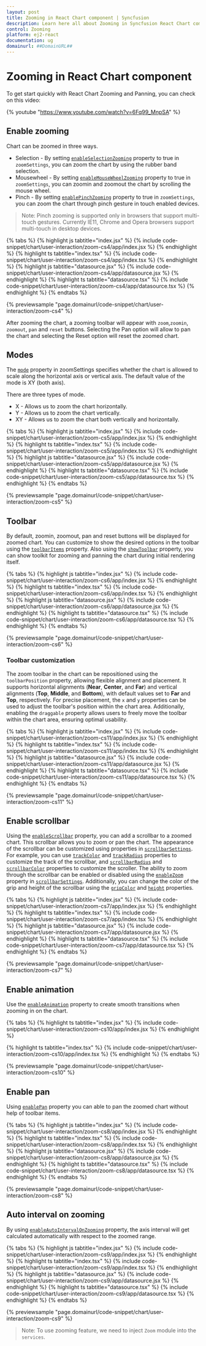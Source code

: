 ```yaml
---
layout: post
title: Zooming in React Chart component | Syncfusion
description: Learn here all about Zooming in Syncfusion React Chart component of Syncfusion Essential JS 2 and more.
control: Zooming 
platform: ej2-react
documentation: ug
domainurl: ##DomainURL##
---
```


# Zooming in React Chart component

To get start quickly with React Chart Zooming and Panning, you can check on this video:

{% youtube "https://www.youtube.com/watch?v=6Fq99_MnpSA" %}

## Enable zooming

Chart can be zoomed in three ways.

* Selection - By setting [`enableSelectionZooming`](https://ej2.syncfusion.com/react/documentation/api/chart/zoomSettingsModel/#enableselectionzooming)
property to true in `zoomSettings`, you can zoom the chart by using the rubber band selection.
* Mousewheel - By setting [`enableMouseWheelZooming`](https://ej2.syncfusion.com/react/documentation/api/chart/zoomSettingsModel/#enablemousewheelzooming) property to true in `zoomSettings`, you can zoomin and zoomout the chart by scrolling the mouse wheel.
* Pinch - By setting  [`enablePinchZooming`](https://ej2.syncfusion.com/react/documentation/api/chart/zoomSettingsModel/#enablepinchzooming) property to true in `zoomSettings`, you can zoom the chart through pinch gesture in touch enabled devices.

>Note: Pinch zooming is supported only in browsers that support multi-touch gestures. Currently IE11,
Chrome and Opera browsers support multi-touch in desktop devices.

{% tabs %}
{% highlight js tabtitle="index.jsx" %}
{% include code-snippet/chart/user-interaction/zoom-cs4/app/index.jsx %}
{% endhighlight %}
{% highlight ts tabtitle="index.tsx" %}
{% include code-snippet/chart/user-interaction/zoom-cs4/app/index.tsx %}
{% endhighlight %}
{% highlight js tabtitle="datasource.jsx" %}
{% include code-snippet/chart/user-interaction/zoom-cs4/app/datasource.jsx %}
{% endhighlight %}
{% highlight ts tabtitle="datasource.tsx" %}
{% include code-snippet/chart/user-interaction/zoom-cs4/app/datasource.tsx %}
{% endhighlight %}
{% endtabs %}

{% previewsample "page.domainurl/code-snippet/chart/user-interaction/zoom-cs4" %}

After zooming the chart, a zooming toolbar will appear with `zoom`,`zoomin`, `zoomout`, `pan` and `reset` buttons. Selecting the Pan option will allow to pan the chart and selecting the Reset option will reset the zoomed chart.

## Modes

The [`mode`](https://ej2.syncfusion.com/react/documentation/api/chart/zoomSettingsModel/#mode) property in zoomSettings specifies whether the chart is allowed to scale along the horizontal axis or vertical axis. The default value of the mode is XY (both axis).

There are three types of mode.

* X - Allows us to zoom the chart horizontally.
* Y - Allows us to zoom the chart vertically.
* XY - Allows us to zoom the chart both vertically and horizontally.

{% tabs %}
{% highlight js tabtitle="index.jsx" %}
{% include code-snippet/chart/user-interaction/zoom-cs5/app/index.jsx %}
{% endhighlight %}
{% highlight ts tabtitle="index.tsx" %}
{% include code-snippet/chart/user-interaction/zoom-cs5/app/index.tsx %}
{% endhighlight %}
{% highlight js tabtitle="datasource.jsx" %}
{% include code-snippet/chart/user-interaction/zoom-cs5/app/datasource.jsx %}
{% endhighlight %}
{% highlight ts tabtitle="datasource.tsx" %}
{% include code-snippet/chart/user-interaction/zoom-cs5/app/datasource.tsx %}
{% endhighlight %}
{% endtabs %}

{% previewsample "page.domainurl/code-snippet/chart/user-interaction/zoom-cs5" %}

## Toolbar

By default, zoomin, zoomout, pan and reset buttons will be displayed for zoomed chart. You can customize to show the desired options in the toolbar using the [`toolbarItems`](https://ej2.syncfusion.com/react/documentation/api/chart/zoomSettingsModel/#toolbaritems) property. Also using the [`showToolbar`](https://ej2.syncfusion.com/react/documentation/api/chart/zoomSettingsModel/#showtoolbar) property, you can show toolkit for zooming and panning the chart during initial rendering itself.

{% tabs %}
{% highlight js tabtitle="index.jsx" %}
{% include code-snippet/chart/user-interaction/zoom-cs6/app/index.jsx %}
{% endhighlight %}
{% highlight ts tabtitle="index.tsx" %}
{% include code-snippet/chart/user-interaction/zoom-cs6/app/index.tsx %}
{% endhighlight %}
{% highlight js tabtitle="datasource.jsx" %}
{% include code-snippet/chart/user-interaction/zoom-cs6/app/datasource.jsx %}
{% endhighlight %}
{% highlight ts tabtitle="datasource.tsx" %}
{% include code-snippet/chart/user-interaction/zoom-cs6/app/datasource.tsx %}
{% endhighlight %}
{% endtabs %}

{% previewsample "page.domainurl/code-snippet/chart/user-interaction/zoom-cs6" %}

### Toolbar customization

The zoom toolbar in the chart can be repositioned using the `toolbarPosition` property, allowing flexible alignment and placement. It supports horizontal alignments (**Near**, **Center**, and **Far**) and vertical alignments (**Top**, **Middle**, and **Bottom**), with default values set to **Far** and **Top**, respectively. For precise placement, the `x` and `y` properties can be used to adjust the toolbar's position within the chart area. Additionally, enabling the `draggable` property allows users to freely move the toolbar within the chart area, ensuring optimal usability.

{% tabs %}
{% highlight js tabtitle="index.jsx" %}
{% include code-snippet/chart/user-interaction/zoom-cs11/app/index.jsx %}
{% endhighlight %}
{% highlight ts tabtitle="index.tsx" %}
{% include code-snippet/chart/user-interaction/zoom-cs11/app/index.tsx %}
{% endhighlight %}
{% highlight js tabtitle="datasource.jsx" %}
{% include code-snippet/chart/user-interaction/zoom-cs11/app/datasource.jsx %}
{% endhighlight %}
{% highlight ts tabtitle="datasource.tsx" %}
{% include code-snippet/chart/user-interaction/zoom-cs11/app/datasource.tsx %}
{% endhighlight %}
{% endtabs %}

{% previewsample "page.domainurl/code-snippet/chart/user-interaction/zoom-cs11" %}

## Enable scrollbar

Using the [`enableScrollbar`](https://ej2.syncfusion.com/react/documentation/api/chart/zoomSettingsModel/#enablescrollbar) property, you can add a scrollbar to a zoomed chart. This scrollbar allows you to zoom or pan the chart. The appearance of the scrollbar can be customized using properties in [`scrollbarSettings`](https://ej2.syncfusion.com/react/documentation/api/chart/scrollbarSettingsModel/). For example, you can use [`trackColor`](https://ej2.syncfusion.com/react/documentation/api/chart/scrollbarSettingsModel/#trackcolor) and [`trackRadius`](https://ej2.syncfusion.com/react/documentation/api/chart/scrollbarSettingsModel/#trackradius) properties to customize the track of the scrollbar, and [`scrollbarRadius`](https://ej2.syncfusion.com/react/documentation/api/chart/scrollbarSettingsModel/#scrollbarradius) and [`scrollbarColor`](https://ej2.syncfusion.com/react/documentation/api/chart/scrollbarSettingsModel/#scrollbarcolor) properties to customize the scroller. The ability to zoom through the scrollbar can be enabled or disabled using the [`enableZoom`](https://ej2.syncfusion.com/react/documentation/api/chart/scrollbarSettingsModel/#enablezoom) property in [`scrollbarSettings`](https://ej2.syncfusion.com/react/documentation/api/chart/scrollbarSettingsModel/). Additionally, you can change the color of the grip and height of the scrollbar using the [`gripColor`](https://ej2.syncfusion.com/react/documentation/api/chart/scrollbarSettingsModel/#gripcolor) and [`height`](https://ej2.syncfusion.com/react/documentation/api/chart/scrollbarSettingsModel/#height) properties.

{% tabs %}
{% highlight js tabtitle="index.jsx" %}
{% include code-snippet/chart/user-interaction/zoom-cs7/app/index.jsx %}
{% endhighlight %}
{% highlight ts tabtitle="index.tsx" %}
{% include code-snippet/chart/user-interaction/zoom-cs7/app/index.tsx %}
{% endhighlight %}
{% highlight js tabtitle="datasource.jsx" %}
{% include code-snippet/chart/user-interaction/zoom-cs7/app/datasource.jsx %}
{% endhighlight %}
{% highlight ts tabtitle="datasource.tsx" %}
{% include code-snippet/chart/user-interaction/zoom-cs7/app/datasource.tsx %}
{% endhighlight %}
{% endtabs %}

{% previewsample "page.domainurl/code-snippet/chart/user-interaction/zoom-cs7" %}

## Enable animation

Use the [`enableAnimation`](https://ej2.syncfusion.com/react/documentation/api/chart/zoomSettingsModel/#enableanimation) property to create smooth transitions when zooming in on the chart.

{% tabs %}
{% highlight ts tabtitle="index.jsx" %}
{% include code-snippet/chart/user-interaction/zoom-cs10/app/index.jsx %}
{% endhighlight %}

{% highlight ts tabtitle="index.tsx" %}
{% include code-snippet/chart/user-interaction/zoom-cs10/app/index.tsx %}
{% endhighlight %}
{% endtabs %}

{% previewsample "page.domainurl/code-snippet/chart/user-interaction/zoom-cs10" %}

## Enable pan

Using [`enablePan`](https://ej2.syncfusion.com/react/documentation/api/chart/zoomSettingsModel/#enablepan) property you can able to pan the zoomed chart without help of toolbar items.

{% tabs %}
{% highlight js tabtitle="index.jsx" %}
{% include code-snippet/chart/user-interaction/zoom-cs8/app/index.jsx %}
{% endhighlight %}
{% highlight ts tabtitle="index.tsx" %}
{% include code-snippet/chart/user-interaction/zoom-cs8/app/index.tsx %}
{% endhighlight %}
{% highlight js tabtitle="datasource.jsx" %}
{% include code-snippet/chart/user-interaction/zoom-cs8/app/datasource.jsx %}
{% endhighlight %}
{% highlight ts tabtitle="datasource.tsx" %}
{% include code-snippet/chart/user-interaction/zoom-cs8/app/datasource.tsx %}
{% endhighlight %}
{% endtabs %}

{% previewsample "page.domainurl/code-snippet/chart/user-interaction/zoom-cs8" %}

## Auto interval on zooming

By using [`enableAutoIntervalOnZooming`](https://ej2.syncfusion.com/react/documentation/api/chart/axis/#enableautointervalonzooming) property, the axis interval will get calculated automatically with respect to the zoomed range.

{% tabs %}
{% highlight js tabtitle="index.jsx" %}
{% include code-snippet/chart/user-interaction/zoom-cs9/app/index.jsx %}
{% endhighlight %}
{% highlight ts tabtitle="index.tsx" %}
{% include code-snippet/chart/user-interaction/zoom-cs9/app/index.tsx %}
{% endhighlight %}
{% highlight js tabtitle="datasource.jsx" %}
{% include code-snippet/chart/user-interaction/zoom-cs9/app/datasource.jsx %}
{% endhighlight %}
{% highlight ts tabtitle="datasource.tsx" %}
{% include code-snippet/chart/user-interaction/zoom-cs9/app/datasource.tsx %}
{% endhighlight %}
{% endtabs %}

{% previewsample "page.domainurl/code-snippet/chart/user-interaction/zoom-cs9" %}

>Note: To use zooming feature, we need to inject `Zoom` module into the `services`.